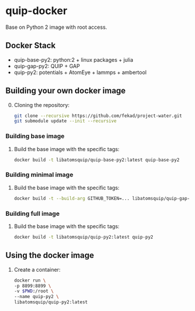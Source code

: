 # quip-docker

Base on Python 2 image with root access.

## Docker Stack

- quip-base-py2: python:2 + linux packages + julia
- quip-gap-py2: QUIP + GAP
- quip-py2: potentials + AtomEye + lammps + ambertool 


## Building your own docker image
0. Cloning the repository:
   ```bash
   git clone --recursive https://github.com/fekad/project-water.git
   git submodule update --init --recursive
   ```
### Building base image
1. Build the base image with the specific tags:
   ```bash
   docker build -t libatomsquip/quip-base-py2:latest quip-base-py2
   ```

### Building minimal image
1. Build the base image with the specific tags:
   ```bash
   docker build -t --build-arg GITHUB_TOKEN=... libatomsquip/quip-gap-py2:latest quip-gap-py2
   ```

### Building full image
1. Build the base image with the specific tags:
   ```bash
   docker build -t libatomsquip/quip-py2:latest quip-py2
   ```

## Using the docker image
1. Create a container:
   ```bash
   docker run \
   -p 8899:8899 \
   -v $PWD:/root \
   --name quip-py2 \
   libatomsquip/quip-py2:latest 
   ```




